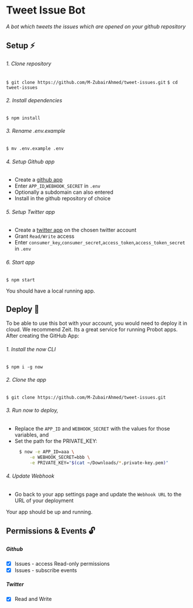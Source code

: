 # Tweet Issue Bot

*A bot which tweets the issues which are opened on your github repository*

## Setup :zap:
###### 1. Clone repository
`$ git clone https://github.com/M-ZubairAhmed/tweet-issues.git`
`$ cd tweet-issues`

###### 2. Install dependencies
`$ npm install`


###### 3. Rename .env.example
`$ mv .env.example .env`
###### 4. Setup Github app
  - Create a [github app](https://probot.github.io/docs/development/#configure-a-github-app)
  - Enter `APP_ID`,`WEBHOOK_SECRET` in `.env`
  - Optionally a subdomain can also entered
  - Install in the github repository of choice

###### 5. Setup Twitter app
  - Create a [twitter app](https://apps.twitter.com/) on the chosen twitter account
  - Grant `Read/Write` access
  - Enter `consumer_key`,`consumer_secret`,`access_token`,`access_token_secret` in `.env`

######  6. Start app
`$ npm start`

You should have a local running app.

## Deploy :rocket:
To be able to use this bot with your account, you would need to deploy it in cloud.
We recommend Zeit. Its a great service for running Probot apps. After creating the GitHub App:

###### 1. Install the now CLI
`$ npm i -g now`

###### 2. Clone the app
`$ git clone https://github.com/M-ZubairAhmed/tweet-issues.git`

###### 3. Run now to deploy,
- Replace the `APP_ID` and `WEBHOOK_SECRET` with the values for those variables, and
- Set the path for the PRIVATE_KEY:
```bash
     $ now -e APP_ID=aaa \
         -e WEBHOOK_SECRET=bbb \
         -e PRIVATE_KEY="$(cat ~/Downloads/*.private-key.pem)"
```
###### 4. Update Webhook
- Go back to your app settings page and update the `Webhook URL` to the URL of your deployment

Your app should be up and running.

## Permissions & Events :unlock:
##### Github
- [X] Issues - access Read-only permissions
- [X] Issues - subscribe events
##### Twitter
- [X] Read and Write
